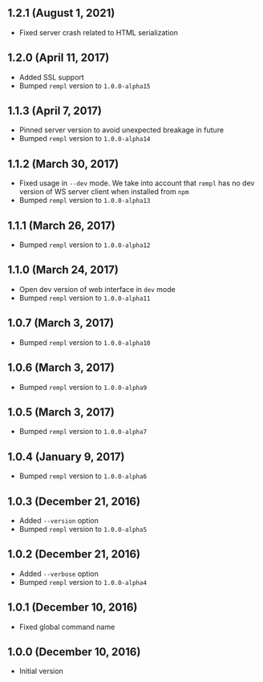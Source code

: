 ## 1.2.1 (August 1, 2021)

- Fixed server crash related to HTML serialization

## 1.2.0 (April 11, 2017)

- Added SSL support
- Bumped `rempl` version to `1.0.0-alpha15`

## 1.1.3 (April 7, 2017)

- Pinned server version to avoid unexpected breakage in future
- Bumped `rempl` version to `1.0.0-alpha14`

## 1.1.2 (March 30, 2017)

- Fixed usage in `--dev` mode. We take into account that `rempl` has no dev version of WS server client when installed from `npm`
- Bumped `rempl` version to `1.0.0-alpha13`

## 1.1.1 (March 26, 2017)

- Bumped `rempl` version to `1.0.0-alpha12`

## 1.1.0 (March 24, 2017)

- Open dev version of web interface in `dev` mode
- Bumped `rempl` version to `1.0.0-alpha11`

## 1.0.7 (March 3, 2017)

- Bumped `rempl` version to `1.0.0-alpha10`

## 1.0.6 (March 3, 2017)

- Bumped `rempl` version to `1.0.0-alpha9`

## 1.0.5 (March 3, 2017)

- Bumped `rempl` version to `1.0.0-alpha7`

## 1.0.4 (January 9, 2017)

- Bumped `rempl` version to `1.0.0-alpha6`

## 1.0.3 (December 21, 2016)

- Added `--version` option
- Bumped `rempl` version to `1.0.0-alpha5`

## 1.0.2 (December 21, 2016)

- Added `--verbose` option
- Bumped `rempl` version to `1.0.0-alpha4`

## 1.0.1 (December 10, 2016)

- Fixed global command name

## 1.0.0 (December 10, 2016)

- Initial version
